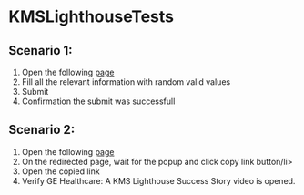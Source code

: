 # KMSLighthouseTests

<h2>Scenario 1:</h2>
<ol>
  <li>Open the following <a href="https://www.kmslh.com/automation-test/">page</a></li>
  <li>Fill all the relevant information with random valid values</li>
  <li>Submit</li>
  <li>Confirmation the submit was successfull</li>
</ol>

<h2>Scenario 2:</h2>
<ol>
  <li>Open the following <a href="https://www.kmslh.com/automation-test/">page</a></li>
  <li>On the redirected page, wait for the popup and click copy link button/li>
  <li>Open the copied link</li>
  <li>Verify GE Healthcare: A KMS Lighthouse Success Story video is opened.</li>
</ol>
